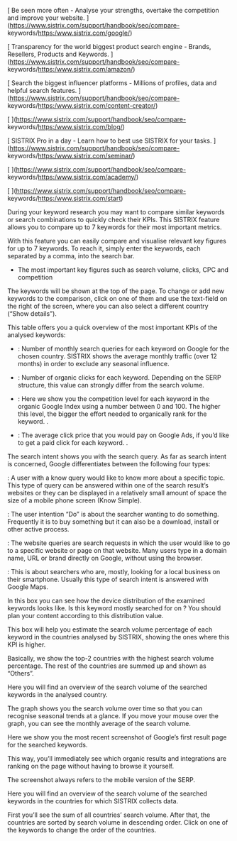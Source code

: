 [ Be seen more often - Analyse your strengths, overtake the competition and
improve your website. ](https://www.sistrix.com/support/handbook/seo/compare-
keywords/<https:/www.sistrix.com/google/>)

[ Transparency for the world biggest product search engine - Brands, Resellers,
Products and Keywords. ](https://www.sistrix.com/support/handbook/seo/compare-
keywords/<https:/www.sistrix.com/amazon/>)

[ Search the biggest influencer platforms - Millions of profiles, data and
helpful search features. ](https://www.sistrix.com/support/handbook/seo/compare-
keywords/<https:/www.sistrix.com/content-creator/>)

[ ](https://www.sistrix.com/support/handbook/seo/compare-
keywords/<https:/www.sistrix.com/blog/>)

[ SISTRIX Pro in a day - Learn how to best use SISTRIX for your tasks.
](https://www.sistrix.com/support/handbook/seo/compare-
keywords/<https:/www.sistrix.com/seminar/>)

[ ](https://www.sistrix.com/support/handbook/seo/compare-
keywords/<https:/www.sistrix.com/academy/>)

[ ](https://www.sistrix.com/support/handbook/seo/compare-
keywords/<https:/www.sistrix.com/start>)

During your keyword research you may want to compare similar keywords or search
combinations to quickly check their KPIs. This SISTRIX feature allows you to
compare up to 7 keywords for their most important metrics.

With this feature you can easily compare and visualise relevant key figures for
up to 7 keywords. To reach it, simply enter the keywords, each separated by a
comma, into the search bar.

  * The most important key figures such as search volume, clicks, CPC and competition

The keywords will be shown at the top of the page. To change or add new keywords
to the comparison, click on one of them and use the text-field on the right of
the screen, where you can also select a different country (“Show details”).

This table offers you a quick overview of the most important KPIs of the
analysed keywords:

  * : Number of monthly search queries for each keyword on Google for the chosen country. SISTRIX shows the average monthly traffic (over 12 months) in order to exclude any seasonal influence. 

  * : Number of organic clicks for each keyword. Depending on the SERP structure, this value can strongly differ from the search volume. 

  * : Here we show you the competition level for each keyword in the organic Google Index using a number between 0 and 100. The higher this level, the bigger the effort needed to organically rank for the keyword. .

  * : The average click price that you would pay on Google Ads, if you’d like to get a paid click for each keyword. .

The search intent shows you with the search query. As far as search intent is
concerned, Google differentiates between the following four types:

: A user with a know query would like to know more about a specific topic. This
type of query can be answered within one of the search result’s websites or they
can be displayed in a relatively small amount of space the size of a mobile
phone screen (Know Simple).

: The user intention “Do” is about the searcher wanting to do something.
Frequently it is to buy something but it can also be a download, install or
other active process.

: The website queries are search requests in which the user would like to go to
a specific website or page on that website. Many users type in a domain name,
URL or brand directly on Google, without using the browser.

: This is about searchers who are, mostly, looking for a local business on their
smartphone. Usually this type of search intent is answered with Google Maps.

In this box you can see how the device distribution of the examined keywords
looks like. Is this keyword mostly searched for on ? You should plan your
content according to this distribution value.

This box will help you estimate the search volume percentage of each keyword in
the countries analysed by SISTRIX, showing the ones where this KPI is higher.

Basically, we show the top-2 countries with the highest search volume
percentage. The rest of the countries are summed up and shown as “Others”.

Here you will find an overview of the search volume of the searched keywords in
the analysed country.

The graph shows you the search volume over time so that you can recognise
seasonal trends at a glance. If you move your mouse over the graph, you can see
the monthly average of the search volume.

Here we show you the most recent screenshot of Google’s first result page for
the searched keywords.

This way, you’ll immediately see which organic results and integrations are
ranking on the page without having to browse it yourself.

The screenshot always refers to the mobile version of the SERP.

Here you will find an overview of the search volume of the searched keywords in
the countries for which SISTRIX collects data.

First you’ll see the sum of all countries’ search volume. After that, the
countries are sorted by search volume in descending order. Click on one of the
keywords to change the order of the countries.

